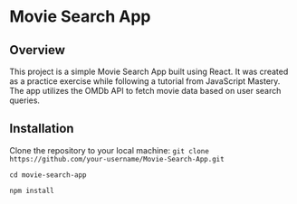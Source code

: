 # Movie Search App

## Overview

This project is a simple Movie Search App built using React. It was created as a practice exercise while following a tutorial from JavaScript Mastery. The app utilizes the OMDb API to fetch movie data based on user search queries.

## Installation

Clone the repository to your local machine:
`git clone https://github.com/your-username/Movie-Search-App.git`

`cd movie-search-app`

`npm install`
